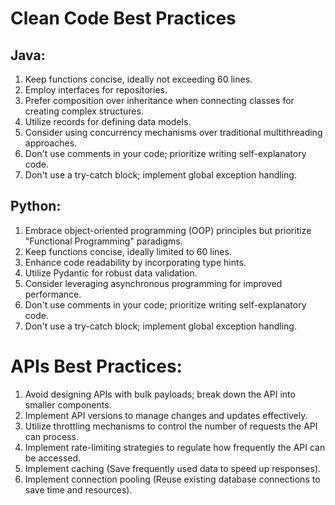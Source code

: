 # Clean Code Best Practices

## Java:

1. Keep functions concise, ideally not exceeding 60 lines.
2. Employ interfaces for repositories.
3. Prefer composition over inheritance when connecting classes for creating complex structures.
4. Utilize records for defining data models.
5. Consider using concurrency mechanisms over traditional multithreading approaches.
6. Don't use comments in your code; prioritize writing self-explanatory code.
7. Don't use a try-catch block; implement global exception handling.

## Python:

1. Embrace object-oriented programming (OOP) principles but prioritize "Functional Programming" paradigms.
2. Keep functions concise, ideally limited to 60 lines.
3. Enhance code readability by incorporating type hints.
4. Utilize Pydantic for robust data validation.
5. Consider leveraging asynchronous programming for improved performance.
6. Don't use comments in your code; prioritize writing self-explanatory code.
7. Don't use a try-catch block; implement global exception handling.

# APIs Best Practices:

1. Avoid designing APIs with bulk payloads; break down the API into smaller components.
2. Implement API versions to manage changes and updates effectively.
3. Utilize throttling mechanisms to control the number of requests the API can process.
4. Implement rate-limiting strategies to regulate how frequently the API can be accessed.
5. Implement caching (Save frequently used data to speed up responses).
6. Implement connection pooling (Reuse existing database connections to save time and resources).

